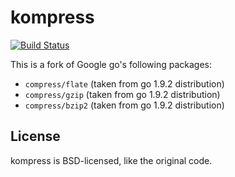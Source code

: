 # kompress

[![Build Status](https://travis-ci.org/itchio/kompress.svg?branch=master)](https://travis-ci.org/itchio/kompress)

This is a fork of Google go's following packages:

  * `compress/flate` (taken from go 1.9.2 distribution)
  * `compress/gzip` (taken from go 1.9.2 distribution)
  * `compress/bzip2` (taken from go 1.9.2 distribution)

## License

kompress is BSD-licensed, like the original code.
